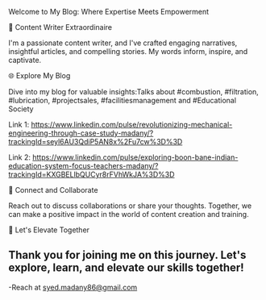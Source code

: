 Welcome to My Blog: Where Expertise Meets Empowerment

📝 Content Writer Extraordinaire

I'm a passionate content writer, and I've crafted engaging narratives, insightful articles, and compelling stories. My words inform, inspire, and captivate.

🌐 Explore My Blog

Dive into my blog for valuable insights:Talks about #combustion, #filtration, #lubrication, #projectsales, #facilitiesmanagement and #Educational Society

Link 1: https://www.linkedin.com/pulse/revolutionizing-mechanical-engineering-through-case-study-madany/?trackingId=seyl6AU3QdiP5AN8x%2Fu7cw%3D%3D

Link 2: https://www.linkedin.com/pulse/exploring-boon-bane-indian-education-system-focus-teachers-madany/?trackingId=KXGBELlbQUCyr8rFVhWkJA%3D%3D

🤝 Connect and Collaborate

Reach out to discuss collaborations or share your thoughts. Together, we can make a positive impact in the world of content creation and training.

🚀 Let's Elevate Together

Thank you for joining me on this journey. Let's explore, learn, and elevate our skills together!
-
-Reach at syed.madany86@gmail.com 
